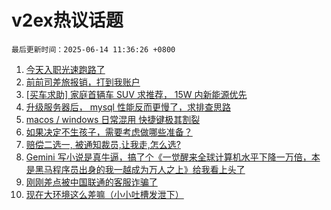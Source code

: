 # v2ex热议话题

`最后更新时间：2025-06-14 11:36:26 +0800`

1. [今天入职光速跑路了](https://www.v2ex.com/t/1138378)
1. [前前司差旅报销，打到我账户](https://www.v2ex.com/t/1138438)
1. [[买车求助] 家庭首辆车 SUV 求推荐， 15W 内新能源优先](https://www.v2ex.com/t/1138412)
1. [升级服务器后， mysql 性能反而更慢了，求排查思路](https://www.v2ex.com/t/1138433)
1. [macos / windows 日常混用 快捷键极其割裂](https://www.v2ex.com/t/1138400)
1. [如果决定不生孩子，需要考虑做哪些准备？](https://www.v2ex.com/t/1138501)
1. [赔偿二选一, 被通知裁员,让我走,怎么选?](https://www.v2ex.com/t/1138446)
1. [Gemini 写小说是真牛逼，搞了个《一觉醒来全球计算机水平下降一万倍，本是黑马程序员出身的我一越成为万人之上》给我看上头了](https://www.v2ex.com/t/1138419)
1. [刚刚差点被中国联通的客服诈骗了](https://www.v2ex.com/t/1138431)
1. [现在大环境这么差嘛（小小吐槽发泄下）](https://www.v2ex.com/t/1138417)

